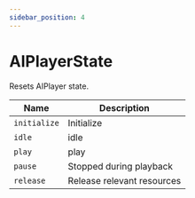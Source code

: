 ```yaml
---
sidebar_position: 4
---
```


# AIPlayerState

Resets AIPlayer state.


| Name                       | Description                     |
| ----- | --------- |
| `initialize`               | Initialize                              |
| `idle`                  | idle |
| `play`          | play |
| `pause` | Stopped during playback |
| `release`          | Release relevant resources          |